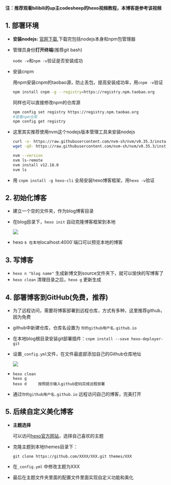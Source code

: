 
**注：推荐观看bilibili的up主codesheep的hexo视频教程，本博客是参考该视频**

## 1. 部署环境

* **安装nodejs:** [官网下载](http://nodejs.cn/),下载完包括nodejs本身和npm包管理器

* 管理员身份**打开终端**(推荐git bash)

     `node -v`和`npm -v`验证是否安装成功

* 安装cnpm

     用npm安装cnpm的taobao源，防止丢包，提高安装成功率，用`cnpm -v`验证
     
     ```bash
     npm install cnpm -g --registry=https://registry.npm.taobao.org
     ```
     
     同样也可以直接修改npm的仓库源
     
     ```bash
     npm config set registry https://registry.npm.taobao.org
     #查看npm仓库
     npm config get registry
     ```
     
* 这里其实推荐使用nvm这个nodejs版本管理工具来安装nodejs

     ```bash
     curl -o- https://raw.githubusercontent.com/nvm-sh/nvm/v0.35.3/install.sh | bash
     wget -qO- https://raw.githubusercontent.com/nvm-sh/nvm/v0.35.3/install.sh | bash
     
     nvm --version
     nvm ls-remote
     nvm install v12.18.0
     nvm ls
     ```

* 用 `cnpm install -g hexo-cli` 全局安装hexo博客框架，用`hexo -v`验证

## 2. 初始化博客

* 建立一个空的文件夹，作为blog博客目录

* 在blog目录下，`hexo init` 自动克隆博客框架到本地

  ![](https://jack-blog-img.obs.cn-north-4.myhuaweicloud.com/github-page/img349QHS.png)

* hexo s` 在本地`localhost:4000`端口可以预览本地的博客

## 3. 写博客

* `hexo n "blog name"` 生成新博文到source文件夹下，就可以愉快的写博客了
* `hexo clean` 清理目录之后，`hexo g` 更新生成

## 4. 部署博客到GitHub(免费，推荐)

* 为了远程访问，需要将博客部署到远程仓库，方式有多种，这里推荐github，因为免费

* github中新建仓库，仓库名设置为    `你的github用户名.github.io` 

* 在本地blog根目录安装git部署插件：`cnpm install --save hexo-deployer-git`

* 设置`_config.yml`文件，在文件最底部添加自己的Github仓库地址

  ![](https://jack-blog-img.obs.cn-north-4.myhuaweicloud.com/github-page/img34FTdf.png)

* ~~~
  hexo clean 
  hexo g
  hexo d     按照提示输入github密码完成远程部署
  ~~~

* 通过`你的github用户名.github.io` 远程访问自己的博客，完美打开

## 5. 后续自定义美化博客

* **主题选择**

  可以访问[hexo官方网站](https://hexo.io/themes/)，选择自己喜欢的主题

* 克隆主题到本地themes目录下：

  `git clone https://github.com/XXXX/XXX.git themes/XXX ` 

* 在`_config.yml` 中修改主题为XXX

* 最后在主题文件夹里面的配置文件里面实现自定义功能和美化
